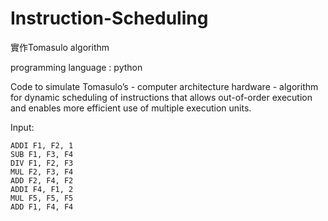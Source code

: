 # Instruction-Scheduling

實作Tomasulo algorithm

programming language : python


Code to simulate Tomasulo’s - computer architecture hardware - algorithm for dynamic scheduling of instructions that allows out-of-order execution and enables more efficient use of multiple execution units.


Input:

    ADDI F1, F2, 1
    SUB F1, F3, F4
    DIV F1, F2, F3
    MUL F2, F3, F4
    ADD F2, F4, F2
    ADDI F4, F1, 2
    MUL F5, F5, F5
    ADD F1, F4, F4
    


